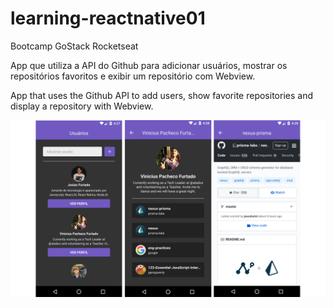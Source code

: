 # learning-reactnative01
Bootcamp GoStack Rocketseat

App que utiliza a API do Github para adicionar usuários, mostrar os repositórios favoritos e exibir um repositório com Webview. 

App that uses the Github API to add users, show favorite repositories and display a repository with Webview.

![](https://github.com/JosiasFurtado/learning-reactnative01/blob/master/Ss.png)

